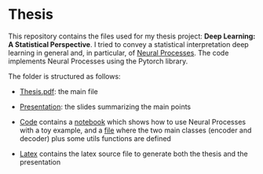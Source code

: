 # Thesis
This repository contains the files used for my thesis project: __Deep Learning: A Statistical Perspective__. I tried to convey a statistical interpretation deep learning in general and, in particular, of [Neural Processes](https://arxiv.org/abs/1807.01622). The code implements Neural Processes using the Pytorch library.

The folder is structured as follows:

*  [Thesis.pdf](https://github.com/lescipi/Thesis/blob/master/Thesis.pdf): the main file 

* [Presentation](https://github.com/lescipi/Thesis/blob/master/Presentation.pdf): the slides summarizing the main points 

* [Code](https://github.com/lescipi/Thesis/tree/master/Code) contains a [notebook](https://github.com/lescipi/Thesis/blob/master/Code/Neural_Process_Example.ipynb) which shows how to use Neural Processes with a toy example, and a [file](https://github.com/lescipi/Thesis/blob/master/Code/neural_process.py) where the two main classes (encoder and decoder) plus some utils functions are defined

* [Latex](https://github.com/lescipi/Thesis/tree/master/Latex) contains the latex source file to generate both the thesis and the presentation
